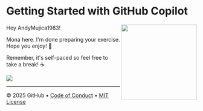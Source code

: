 # Getting Started with GitHub Copilot

<img src="https://octodex.github.com/images/Professortocat_v2.png" align="right" height="200px" />

Hey AndyMujica1983!

Mona here. I'm done preparing your exercise. Hope you enjoy! 💚

Remember, it's self-paced so feel free to take a break! ☕️

[![](https://img.shields.io/badge/Go%20to%20Exercise-%E2%86%92-1f883d?style=for-the-badge&logo=github&labelColor=197935)](https://github.com/AndyMujica1983/Prueba-curso-copilot-Rita/issues/1)

---

&copy; 2025 GitHub &bull; [Code of Conduct](https://www.contributor-covenant.org/version/2/1/code_of_conduct/code_of_conduct.md) &bull; [MIT License](https://gh.io/mit)

